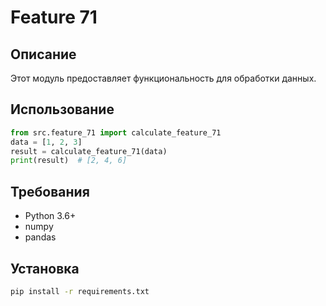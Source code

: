 # Feature 71
## Описание
Этот модуль предоставляет функциональность для обработки данных.
## Использование
```python
from src.feature_71 import calculate_feature_71
data = [1, 2, 3]
result = calculate_feature_71(data)
print(result)  # [2, 4, 6]
```
## Требования
- Python 3.6+
- numpy
- pandas
## Установка
```bash
pip install -r requirements.txt
```